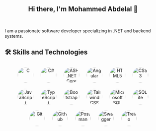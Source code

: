<h2 align="center">Hi there, I'm Mohammed Abdelal 👋</h2> <br/>

I am a passionate software developer specializing in .NET and backend systems. 

## 🛠️ Skills and Technologies

<p align="center">
    <img src="https://cdn.jsdelivr.net/gh/devicons/devicon/icons/c/c-original.svg" title="C" width="50" height="50" style="border-radius: 50%; margin: 10px;"/>
  <img src="https://cdn.jsdelivr.net/gh/devicons/devicon/icons/csharp/csharp-original.svg" title="C#" width="50" height="50" style="border-radius: 50%; margin: 10px;"/>

  <img src="https://cdn.jsdelivr.net/gh/devicons/devicon/icons/dot-net/dot-net-original.svg" title="ASP.NET Core" width="50" height="50" style="border-radius: 50%; margin: 10px;"/>


  <img src="https://cdn.jsdelivr.net/gh/devicons/devicon/icons/angularjs/angularjs-original.svg" title="Angular" width="50" height="50" style="border-radius: 50%; margin: 10px;"/>
  <img src="https://cdn.jsdelivr.net/gh/devicons/devicon/icons/html5/html5-original.svg" title="HTML5" width="50" height="50" style="border-radius: 50%; margin: 10px;"/>
  <img src="https://cdn.jsdelivr.net/gh/devicons/devicon/icons/css3/css3-original.svg" title="CSS3" width="50" height="50" style="border-radius: 50%; margin: 10px;"/>
  <img src="https://cdn.jsdelivr.net/gh/devicons/devicon/icons/javascript/javascript-original.svg" title="JavaScript" width="50" height="50" style="border-radius: 50%; margin: 10px;"/>
  <img src="https://cdn.jsdelivr.net/gh/devicons/devicon/icons/typescript/typescript-original.svg" title="TypeScript" width="50" height="50" style="border-radius: 50%; margin: 10px;"/>
    <img src="https://cdn.jsdelivr.net/gh/devicons/devicon/icons/bootstrap/bootstrap-plain.svg" title="Bootstrap" width="50" height="50" style="border-radius: 50%; margin: 10px;"/>
<img src="https://cdn.jsdelivr.net/npm/simple-icons@v3/icons/tailwindcss.svg" title="Tailwind CSS" width="50" height="50" style="border-radius: 50%; margin: 10px;"/>
  <img src="https://cdn.jsdelivr.net/gh/devicons/devicon/icons/microsoftsqlserver/microsoftsqlserver-plain.svg" title="Microsoft SQL Server" width="50" height="50" style="border-radius: 50%; margin: 10px;"/>
    <img src="https://cdn.jsdelivr.net/gh/devicons/devicon/icons/sqlite/sqlite-original.svg" title="SQLite" width="50" height="50" style="border-radius: 50%; margin: 10px;"/>
  <img src="https://cdn.jsdelivr.net/gh/devicons/devicon/icons/git/git-original.svg" title="Git" width="50" height="50" style="border-radius: 50%; margin: 10px;"/>
  <img src="https://cdn.jsdelivr.net/gh/devicons/devicon/icons/github/github-original.svg" title="GitHub" width="50" height="50" style="border-radius: 50%; margin: 10px;"/>
  <img src="https://www.vectorlogo.zone/logos/getpostman/getpostman-icon.svg" title="Postman" width="50" height="50" style="border-radius: 50%; margin: 10px;"/>
<img src="https://cdn.jsdelivr.net/npm/simple-icons@v3/icons/swagger.svg" title="Swagger" width="50" height="50" style="border-radius: 50%; margin: 10px;"/>
  <img src="https://cdn.jsdelivr.net/gh/devicons/devicon/icons/trello/trello-plain.svg" title="Trello" width="50" height="50" style="border-radius: 50%; margin: 10px;"/>
</p>



